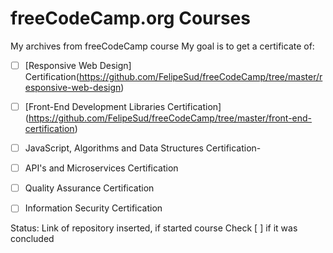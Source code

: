 ﻿
# freeCodeCamp.org Courses
My archives from freeCodeCamp course
My goal is to get a certificate of: 

 - [ ] [Responsive Web Design]
 Certification(https://github.com/FelipeSud/freeCodeCamp/tree/master/responsive-web-design)
       
 - [ ] [Front-End Development Libraries
              Certification]
(https://github.com/FelipeSud/freeCodeCamp/tree/master/front-end-certification)
 - [ ] JavaScript, Algorithms and Data Structures Certification- 
 - [ ] API's and Microservices Certification
 - [ ] Quality Assurance Certification
 - [ ] Information Security Certification

Status: 
Link of repository inserted, if started course
Check [ ] if it was concluded





 

